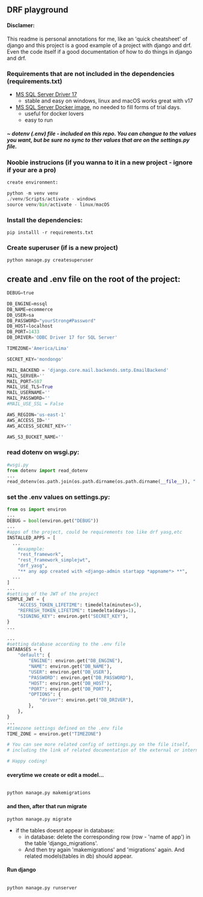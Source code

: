 ## DRF playground

#### Disclamer:

This readme is personal annotations for me, like an 'quick cheatsheet' of django and this project is a good example of a project with django and drf. Even the code itself if a good documentation of how to do things in django and drf.

### Requirements that are not included in the dependencies (requirements.txt)

- [MS SQL Server Driver 17](https://learn.microsoft.com/en-us/sql/connect/odbc/download-odbc-driver-for-sql-server?view=sql-server-ver16)
  - stable and easy on windows, linux and macOS works great with v17
- [MS SQL Server Docker image](https://hub.docker.com/r/microsoft/mssql-server), no needed to fill forms of trial days.
  - useful for docker lovers
  - easy to run

##### ~ dotenv (.env) file - included on this repo. You can changue to the values you want, but be sure no sync to ther values that are on the settings.py file.

### Noobie instrucions (if you wanna to it in a new project - ignore if your are a pro)

```python
create environment:

python -m venv venv
./venv/Scripts/activate - windows
source venv/bin/activate - linux/macOS
```

### Install the dependencies:

```
pip installl -r requirements.txt

```

### Create superuser (if is a new project)

```python
python manage.py createsuperuser
```

## create and .env file on the root of the project:

```python
DEBUG=true

DB_ENGINE=mssql
DB_NAME=ecommerce
DB_USER=sa
DB_PASSWORD="yourStrong#Password"
DB_HOST=localhost
DB_PORT=1433
DB_DRIVER='ODBC Driver 17 for SQL Server'

TIMEZONE='America/Lima'

SECRET_KEY='mondongo'

MAIL_BACKEND = 'django.core.mail.backends.smtp.EmailBackend'
MAIL_SERVER=''
MAIL_PORT=587
MAIL_USE_TLS=True
MAIL_USERNAME=''
MAIL_PASSWORD=''
#MAIL_USE_SSL = False

AWS_REGION='us-east-1'
AWS_ACCESS_ID=''
AWS_ACCESS_SECRET_KEY=''

AWS_S3_BUCKET_NAME=''
```

### read dotenv on wsgi.py:

```python
#wsgi.py
from dotenv import read_dotenv
...
read_dotenv(os.path.join(os.path.dirname(os.path.dirname(__file__)), ".env"))
```

### set the .env values on settings.py:

```python
from os import environ
...
DEBUG = bool(environ.get("DEBUG"))
...
#apps of the project, could be requirements too like drf yasg,etc
INSTALLED_APPS = [
  ...
    #exapmple:
    "rest_framework",
    "rest_framework_simplejwt",
    "drf_yasg",
    "** any app created with <django-admin startapp *appname*> **",
  ...
]
...
#setting of the JWT of the project
SIMPLE_JWT = {
    "ACCESS_TOKEN_LIFETIME": timedelta(minutes=5),
    "REFRESH_TOKEN_LIFETIME": timedelta(days=1),
    "SIGNING_KEY": environ.get("SECRET_KEY"),
}
...

...
#setting database according to the .env file
DATABASES = {
    "default": {
        "ENGINE": environ.get("DB_ENGINE"),
        "NAME": environ.get("DB_NAME"),
        "USER": environ.get("DB_USER"),
        "PASSWORD": environ.get("DB_PASSWORD"),
        "HOST": environ.get("DB_HOST"),
        "PORT": environ.get("DB_PORT"),
        "OPTIONS": {
            "driver": environ.get("DB_DRIVER"),
        },
    },
}
...
#timezone settings defined on the .env file
TIME_ZONE = environ.get("TIMEZONE")

# You can see more related config of settings.py on the file itself,
# including the link of related documentation of the external or internal library

# Happy coding!

```

#### everytime we create or edit a model...

```

python manage.py makemigrations

```

#### and then, after that run migrate

```
python manage.py migrate

```

- if the tables doesnt appear in database:
  - in database: delete the corresponding row (row - 'name of app') in the table 'django_migrations'.
  - And then try again 'makemigrations' and 'migrations' again. And related models(tables in db) should appear.

#### Run django

```

python manage.py runserver

```
